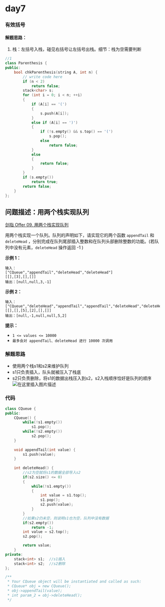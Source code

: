 # day7

### 有效括号

#### 解题思路：

1. 栈：左括号入栈，碰见右括号让左括号出栈。细节：栈为空需要判断

```c++
//1
class Parenthesis {
public:
	bool chkParenthesis(string A, int n) {
		// write code here
		if (n < 2)
			return false;
		stack<char> s;
		for (int i = 0; i < n; ++i)
		{
			if (A[i] == '(')
			{
				s.push(A[i]);
			}
			else if (A[i] == ')')
			{
				if (!s.empty() && s.top() == '(')
					s.pop();
				else
					return false;
			}
			else
			{
				return false;
			}
		}
		if (s.empty())
			return true;
		return false;
	}
};
```

## 问题描述：用两个栈实现队列
[剑指 Offer 09. 用两个栈实现队列](https://leetcode-cn.com/problems/yong-liang-ge-zhan-shi-xian-dui-lie-lcof/)


用两个栈实现一个队列。队列的声明如下，请实现它的两个函数 `appendTail` 和 `deleteHead` ，分别完成在队列尾部插入整数和在队列头部删除整数的功能。(若队列中没有元素，`deleteHead` 操作返回 -1 )

 

**示例 1：**

```
输入：
["CQueue","appendTail","deleteHead","deleteHead"]
[[],[3],[],[]]
输出：[null,null,3,-1]
```

**示例 2：**

```
输入：
["CQueue","deleteHead","appendTail","appendTail","deleteHead","deleteHead"]
[[],[],[5],[2],[],[]]
输出：[null,-1,null,null,5,2]
```

**提示：**

- `1 <= values <= 10000`
- `最多会对 appendTail、deleteHead 进行 10000 次调用`

### 解题思路
- 使用两个栈s1和s2来维护队列
- s1只负责插入，队头就被压入了栈底
- s2只负责删除，将s1的数据出栈压入到s2，s2入栈顺序恰好是队列的顺序
![在这里插入图片描述](https://img-blog.csdnimg.cn/img_convert/ac05b05086c5a88c31a65ef40efffcae.gif#pic_center)
### 代码

```cpp
class CQueue {
public:
    CQueue() {
        while(!s1.empty())
            s1.pop();
        while(!s2.empty())
            s2.pop();
    }
    
    void appendTail(int value) {
        s1.push(value);
    }
    
    int deleteHead() {
        //s2为空就将s1的数据全部导入s2
        if(s2.size() <= 0)
        {
            while(!s1.empty())
            {
                int value = s1.top();
                s1.pop();
                s2.push(value);
            }
        }
        //如果s2仍未空，则说明s1也为空，队列中没有数据
        if(s2.empty())
            return -1;
        int value = s2.top();
        s2.pop();

        return value;
    }
private:
    stack<int> s1;  //s1插入
    stack<int> s2;  //s2删除
};

/**
 * Your CQueue object will be instantiated and called as such:
 * CQueue* obj = new CQueue();
 * obj->appendTail(value);
 * int param_2 = obj->deleteHead();
 */
```